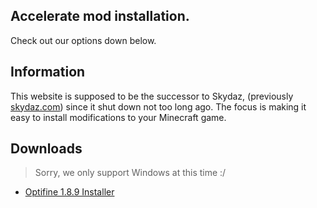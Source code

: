 ## Accelerate mod installation.
Check out our options down below.

## Information
This website is supposed to be the successor to Skydaz, (previously [skydaz.com](https://skydaz.com)) since it shut down not too long ago.  The focus is making it easy to install modifications to your Minecraft game.

## Downloads
> Sorry, we only support Windows at this time :/

- [Optifine 1.8.9 Installer](./cdn/CUOptifine.exe)

